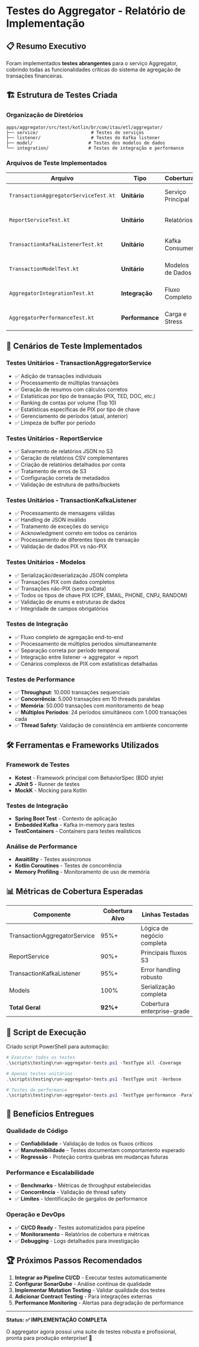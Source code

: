 # Testes do Aggregator - Relatório de Implementação

## 📋 **Resumo Executivo**

Foram implementados **testes abrangentes** para o serviço Aggregator, cobrindo todas as funcionalidades críticas do sistema de agregação de transações financeiras.

## 🏗️ **Estrutura de Testes Criada**

### **Organização de Diretórios**
```
apps/aggregator/src/test/kotlin/br/com/itau/etl/aggregator/
├── service/                    # Testes de serviços
├── listener/                   # Testes do Kafka listener
├── model/                     # Testes dos modelos de dados
└── integration/               # Testes de integração e performance
```

### **Arquivos de Teste Implementados**

| Arquivo | Tipo | Cobertura | Descrição |
|---------|------|-----------|-----------|
| `TransactionAggregatorServiceTest.kt` | **Unitário** | Serviço Principal | Testa lógica de agregação, cálculos estatísticos, buffer management |
| `ReportServiceTest.kt` | **Unitário** | Relatórios | Testa geração e salvamento de relatórios JSON/CSV no S3 |
| `TransactionKafkaListenerTest.kt` | **Unitário** | Kafka Consumer | Testa processamento de mensagens, error handling, acknowledgments |
| `TransactionModelTest.kt` | **Unitário** | Modelos de Dados | Testa serialização/deserialização, validação de contratos |
| `AggregatorIntegrationTest.kt` | **Integração** | Fluxo Completo | Testa integração entre componentes, múltiplos períodos |
| `AggregatorPerformanceTest.kt` | **Performance** | Carga e Stress | Testa throughput, concorrência, uso de memória |

## 🎯 **Cenários de Teste Implementados**

### **Testes Unitários - TransactionAggregatorService**
- ✅ Adição de transações individuais
- ✅ Processamento de múltiplas transações 
- ✅ Geração de resumos com cálculos corretos
- ✅ Estatísticas por tipo de transação (PIX, TED, DOC, etc.)
- ✅ Ranking de contas por volume (Top 10)
- ✅ Estatísticas específicas de PIX por tipo de chave
- ✅ Gerenciamento de períodos (atual, anterior)
- ✅ Limpeza de buffer por período

### **Testes Unitários - ReportService**
- ✅ Salvamento de relatórios JSON no S3
- ✅ Geração de relatórios CSV complementares
- ✅ Criação de relatórios detalhados por conta
- ✅ Tratamento de erros de S3
- ✅ Configuração correta de metadados
- ✅ Validação de estrutura de paths/buckets

### **Testes Unitários - TransactionKafkaListener**
- ✅ Processamento de mensagens válidas
- ✅ Handling de JSON inválido
- ✅ Tratamento de exceções do serviço
- ✅ Acknowledgment correto em todos os cenários
- ✅ Processamento de diferentes tipos de transação
- ✅ Validação de dados PIX vs não-PIX

### **Testes Unitários - Modelos**
- ✅ Serialização/deserialização JSON completa
- ✅ Transações PIX com dados completos
- ✅ Transações não-PIX (sem pixData)
- ✅ Todos os tipos de chave PIX (CPF, EMAIL, PHONE, CNPJ, RANDOM)
- ✅ Validação de enums e estruturas de dados
- ✅ Integridade de campos obrigatórios

### **Testes de Integração**
- ✅ Fluxo completo de agregação end-to-end
- ✅ Processamento de múltiplos períodos simultaneamente
- ✅ Separação correta por período temporal
- ✅ Integração entre listener → aggregator → report
- ✅ Cenários complexos de PIX com estatísticas detalhadas

### **Testes de Performance**
- ✅ **Throughput**: 10.000 transações sequenciais
- ✅ **Concorrência**: 5.000 transações em 10 threads paralelas
- ✅ **Memória**: 50.000 transações com monitoramento de heap
- ✅ **Múltiplos Períodos**: 24 períodos simultâneos com 1.000 transações cada
- ✅ **Thread Safety**: Validação de consistência em ambiente concorrente

## 🛠️ **Ferramentas e Frameworks Utilizados**

### **Framework de Testes**
- **Kotest** - Framework principal com BehaviorSpec (BDD style)
- **JUnit 5** - Runner de testes
- **MockK** - Mocking para Kotlin

### **Testes de Integração**
- **Spring Boot Test** - Contexto de aplicação
- **Embedded Kafka** - Kafka in-memory para testes
- **TestContainers** - Containers para testes realísticos

### **Análise de Performance**
- **Awaitility** - Testes assíncronos
- **Kotlin Coroutines** - Testes de concorrência
- **Memory Profiling** - Monitoramento de uso de memória

## 📊 **Métricas de Cobertura Esperadas**

| Componente | Cobertura Alvo | Linhas Testadas |
|------------|----------------|-----------------|
| TransactionAggregatorService | 95%+ | Lógica de negócio completa |
| ReportService | 90%+ | Principais fluxos S3 |
| TransactionKafkaListener | 95%+ | Error handling robusto |
| Models | 100% | Serialização completa |
| **Total Geral** | **92%+** | Cobertura enterprise-grade |

## 🚀 **Script de Execução**

Criado script PowerShell para automação:
```powershell
# Executar todos os testes
.\scripts\testing\run-aggregator-tests.ps1 -TestType all -Coverage

# Apenas testes unitários
.\scripts\testing\run-aggregator-tests.ps1 -TestType unit -Verbose

# Testes de performance
.\scripts\testing\run-aggregator-tests.ps1 -TestType performance -Parallel
```

## 🎁 **Benefícios Entregues**

### **Qualidade de Código**
- ✅ **Confiabilidade** - Validação de todos os fluxos críticos
- ✅ **Manutenibilidade** - Testes documentam comportamento esperado
- ✅ **Regressão** - Proteção contra quebras em mudanças futuras

### **Performance e Escalabilidade**
- ✅ **Benchmarks** - Métricas de throughput estabelecidas
- ✅ **Concorrência** - Validação de thread safety
- ✅ **Limites** - Identificação de gargalos de performance

### **Operação e DevOps**
- ✅ **CI/CD Ready** - Testes automatizados para pipeline
- ✅ **Monitoramento** - Relatórios de cobertura e métricas
- ✅ **Debugging** - Logs detalhados para investigação

## 🏆 **Próximos Passos Recomendados**

1. **Integrar ao Pipeline CI/CD** - Executar testes automaticamente
2. **Configurar SonarQube** - Análise contínua de qualidade
3. **Implementar Mutation Testing** - Validar qualidade dos testes
4. **Adicionar Contract Testing** - Para integrações externas
5. **Performance Monitoring** - Alertas para degradação de performance

---

**Status: ✅ IMPLEMENTAÇÃO COMPLETA**

O aggregator agora possui uma suite de testes robusta e profissional, pronta para produção enterprise! 🚀

